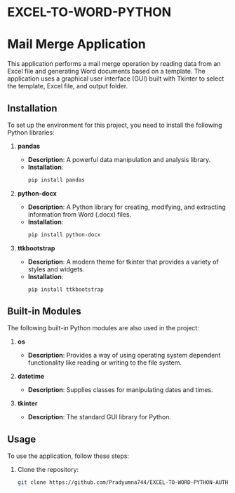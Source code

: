 # EXCEL-TO-WORD-PYTHON

# Mail Merge Application

This application performs a mail merge operation by reading data from an Excel file and generating Word documents based on a template. The application uses a graphical user interface (GUI) built with Tkinter to select the template, Excel file, and output folder.

## Installation

To set up the environment for this project, you need to install the following Python libraries:

1. **pandas**
   - **Description**: A powerful data manipulation and analysis library.
   - **Installation**:
     ```sh
     pip install pandas
     ```

2. **python-docx**
   - **Description**: A Python library for creating, modifying, and extracting information from Word (.docx) files.
   - **Installation**:
     ```sh
     pip install python-docx
     ```

3. **ttkbootstrap**
   - **Description**: A modern theme for tkinter that provides a variety of styles and widgets.
   - **Installation**:
     ```sh
     pip install ttkbootstrap
     ```

## Built-in Modules

The following built-in Python modules are also used in the project:

1. **os**
   - **Description**: Provides a way of using operating system dependent functionality like reading or writing to the file system.

2. **datetime**
   - **Description**: Supplies classes for manipulating dates and times.

3. **tkinter**
   - **Description**: The standard GUI library for Python.

## Usage

To use the application, follow these steps:

1. Clone the repository:
   ```sh
   git clone https://github.com/Pradyumna744/EXCEL-TO-WORD-PYTHON-AUTHORITY_LETTER.git
